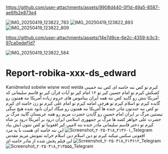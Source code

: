 

https://github.com/user-attachments/assets/9908d440-0f1d-49a5-8587-ae6fb2e873e4

![IMG_20250419_123822_783](https://github.com/user-attachments/assets/364819d4-ae31-4d1f-89d1-71d5b358735e)
![IMG_20250419_123822_893](https://github.com/user-attachments/assets/568cc345-8536-4012-aae4-0a94a67c8575)
![IMG_20250419_123822_809](https://github.com/user-attachments/assets/ae2edadf-f840-405e-a694-765abb126090)


https://github.com/user-attachments/assets/14e7d9ce-6e2c-4359-b3c3-97ca0edef1d7

![IMG_20250419_123822_584](https://github.com/user-attachments/assets/296b3f1c-f4d4-4477-ba6b-9e4f8ca94e09)
# Report-robika-xxx-ds_edward
Kanidnwlsd sobelw wisne wod weida
کیرم تو کص ننه خامنه ای کص ننه خمینی کصکش کیرم تو امام حسین کیر تو ۱۲ امام کیر تو آیات قرآن کیر تو قاسم سلیمانی که آمریکا ننش رو گایید کص ننه همه ایران بیناموص های حروم زیاده آمریکا ننه همتون رو گایده کیرم تو اسلام کیرم تو هرچی امامه کیرم تو امام علی کیرم تو زن خامنه ای کیرم تو کص ننه جندتون مادر جنده ها آمریکا ننه همتون رو میگاد ایران نابود شده هیچ سگی نیستین مرگ بر ایران امام حسین رو گایدن حضرت مریم رو همه عربستان گایید مرگ بر حضرت علی خواهر کصه ها
مرگ بر جمهوری اسلامی ایران درود بر آمریکا درود بر شاه کیرم تو دختر قاسم سلیمانی مادر جنده ننه لامپی کیر افغونیا تو کص تنتون آبش بیاد
![Screenshot_۲۰۲۵۰۴۱۸_۲۱۳۶۰۱_Telegram](https://github.com/user-attachments/assets/20bf4921-9a88-4521-892c-e42a4c92d06a)
این ننه خامنه ای هست با یه مرد افعونی سکس میکنه
کیرم تو دین اسلام دین اسلام خرابه نمونش مریم مقدس
![Screenshot_۲۰۲۵۰۴۱۸_۲۱۳۶۱۲_Telegram](https://github.com/user-attachments/assets/2ba2639c-59bd-4d60-935c-5c19d215d207)
این فیلم پخش شده از مادر خامنه ای
![Screenshot_۲۰۲۵۰۴۱۸_۲۱۳۵۵۵_Telegram](https://github.com/user-attachments/assets/fe197a5c-d339-4508-9a66-d237370ba674)
